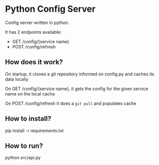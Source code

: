 # Python Config Server
Config server written in python.

It has 2 endpoints available:
* GET /config/{service name}
* POST /config/refresh

## How does it work?
On startup, it clones a git repository informed on config.py and caches its data locally

On GET /config/{service name}, it gets the config for the given service name on the local cache

On POST /config/refresh it does a `git pull` and populates cache

## How to install?
pip install -r requirements.txt

## How to run?
python src/api.py
